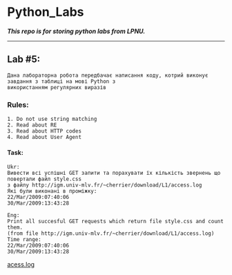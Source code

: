 # Python_Labs #
***This repo is for storing python labs from LPNU.***
- - - -

## Lab #5: ##
    Дана лабораторна робота передбачає написання коду, котрий виконує завдання з таблиці на мові Python з
    використанням регулярних виразів

### Rules: ###
    1. Do not use string matching
    2. Read about RE
    3. Read about HTTP codes
    4. Read about User Agent

#### Task: ####
    Ukr:
    Вивести всі успішні GET запити та порахувати їх кількість звернень що повертали файл style.css
    з файлу http://igm.univ-mlv.fr/~cherrier/download/L1/access.log
    Які були виконані в проміжку:
    22/Mar/2009:07:40:06
    30/Mar/2009:13:43:28
    
    Eng:
    Print all succesful GET requests which return file style.css and count them.
    (from file http://igm.univ-mlv.fr/~cherrier/download/L1/access.log)
    Time range:
    22/Mar/2009:07:40:06
    30/Mar/2009:13:43:28

[acess.log](http://igm.univ-mlv.fr/~cherrier/download/L1/access.log)
